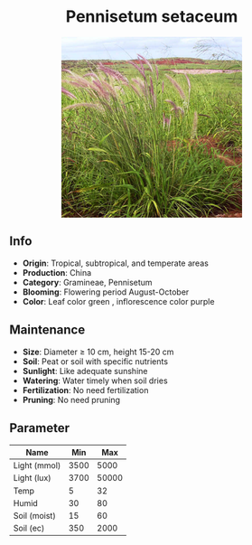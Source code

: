 <h1 align='center'>Pennisetum setaceum</h1>
<p align="center">
    <img 
        align='center'
        width='320'
        src="../images/pennisetum setaceum.png" 
        alt='Pennisetum setaceum' />
</p>

## Info

 - **Origin**: Tropical, subtropical, and temperate areas
 - **Production**: China
 - **Category**: Gramineae, Pennisetum
 - **Blooming**: Flowering period August-October
 - **Color**: Leaf color green , inflorescence color purple

## Maintenance

 - **Size**: Diameter ≥ 10 cm, height 15-20 cm
 - **Soil**: Peat or soil with specific nutrients
 - **Sunlight**: Like adequate sunshine
 - **Watering**: Water timely when soil dries
 - **Fertilization**: No need fertilization
 - **Pruning**: No need pruning

## Parameter

| Name         | Min  | Max   |
|--------------|------|-------|
| Light (mmol) | 3500 | 5000  |
| Light (lux)  | 3700 | 50000 |
| Temp         | 5    | 32    |
| Humid        | 30   | 80    |
| Soil (moist) | 15   | 60    |
| Soil (ec)    | 350  | 2000  |